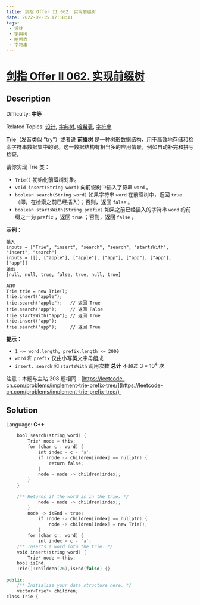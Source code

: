 ```yaml
---
title: 剑指 Offer II 062. 实现前缀树
date: 2022-09-15 17:18:11
tags: 
 - 设计
 - 字典树
 - 哈希表
 - 字符串
---
```


# [剑指 Offer II 062\. 实现前缀树](https://leetcode.cn/problems/QC3q1f/)

## Description

Difficulty: **中等**  

Related Topics: [设计](https://leetcode.cn/tag/design/), [字典树](https://leetcode.cn/tag/trie/), [哈希表](https://leetcode.cn/tag/hash-table/), [字符串](https://leetcode.cn/tag/string/)


**[Trie](https://baike.baidu.com/item/字典树/9825209?fr=aladdin)**（发音类似 "try"）或者说 **前缀树** 是一种树形数据结构，用于高效地存储和检索字符串数据集中的键。这一数据结构有相当多的应用情景，例如自动补完和拼写检查。

请你实现 Trie 类：

*   `Trie()` 初始化前缀树对象。
*   `void insert(String word)` 向前缀树中插入字符串 `word` 。
*   `boolean search(String word)` 如果字符串 `word` 在前缀树中，返回 `true`（即，在检索之前已经插入）；否则，返回 `false` 。
*   `boolean startsWith(String prefix)` 如果之前已经插入的字符串 `word` 的前缀之一为 `prefix` ，返回 `true` ；否则，返回 `false` 。

**示例：**

```
输入
inputs = ["Trie", "insert", "search", "search", "startsWith", "insert", "search"]
inputs = [[], ["apple"], ["apple"], ["app"], ["app"], ["app"], ["app"]]
输出
[null, null, true, false, true, null, true]

解释
Trie trie = new Trie();
trie.insert("apple");
trie.search("apple");   // 返回 True
trie.search("app");     // 返回 False
trie.startsWith("app"); // 返回 True
trie.insert("app");
trie.search("app");     // 返回 True
```

**提示：**

*   `1 <= word.length, prefix.length <= 2000`
*   `word` 和 `prefix` 仅由小写英文字母组成
*   `insert`、`search` 和 `startsWith` 调用次数 **总计** 不超过 3 * 10<sup>4</sup> 次

注意：本题与主站 208 题相同：[https://leetcode-cn.com/problems/implement-trie-prefix-tree/](https://leetcode-cn.com/problems/implement-trie-prefix-tree/) 


## Solution

Language: **C++**

```c++
    bool search(string word) {
        Trie* node = this;
        for (char c : word) {
            int index = c - 'a';
            if (node -> children[index] == nullptr) {
                return false;
            }
            node = node -> children[index];
        }
    }
    
    /** Returns if the word is in the trie. */
            node = node -> children[index];
        }
        node -> isEnd = true;
            if (node -> children[index] == nullptr) {
                node -> children[index] = new Trie();
            }
        for (char c : word) {
            int index = c - 'a';
    /** Inserts a word into the trie. */
    void insert(string word) {
        Trie* node = this;
    bool isEnd;
    Trie():children(26),isEnd(false) {}
    
public:
    /** Initialize your data structure here. */
    vector<Trie*> children;
class Trie {
```